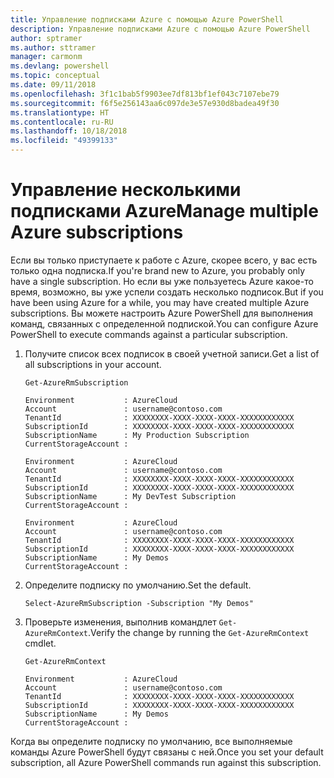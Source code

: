 ```yaml
---
title: Управление подписками Azure с помощью Azure PowerShell
description: Управление подписками Azure с помощью Azure PowerShell
author: sptramer
ms.author: sttramer
manager: carmonm
ms.devlang: powershell
ms.topic: conceptual
ms.date: 09/11/2018
ms.openlocfilehash: 3f1c1bab5f9903ee7df813bf1ef043c7107ebe79
ms.sourcegitcommit: f6f5e256143aa6c097de3e57e930d8badea49f30
ms.translationtype: HT
ms.contentlocale: ru-RU
ms.lasthandoff: 10/18/2018
ms.locfileid: "49399133"
---
```

# <a name="manage-multiple-azure-subscriptions"></a><span data-ttu-id="a273a-103">Управление несколькими подписками Azure</span><span class="sxs-lookup"><span data-stu-id="a273a-103">Manage multiple Azure subscriptions</span></span>

<span data-ttu-id="a273a-104">Если вы только приступаете к работе с Azure, скорее всего, у вас есть только одна подписка.</span><span class="sxs-lookup"><span data-stu-id="a273a-104">If you're brand new to Azure, you probably only have a single subscription.</span></span> <span data-ttu-id="a273a-105">Но если вы уже пользуетесь Azure какое-то время, возможно, вы уже успели создать несколько подписок.</span><span class="sxs-lookup"><span data-stu-id="a273a-105">But if you have been using Azure for a while, you may have created multiple Azure subscriptions.</span></span> <span data-ttu-id="a273a-106">Вы можете настроить Azure PowerShell для выполнения команд, связанных с определенной подпиской.</span><span class="sxs-lookup"><span data-stu-id="a273a-106">You can configure Azure PowerShell to execute commands against a particular subscription.</span></span>

1. <span data-ttu-id="a273a-107">Получите список всех подписок в своей учетной записи.</span><span class="sxs-lookup"><span data-stu-id="a273a-107">Get a list of all subscriptions in your account.</span></span>

    ```azurepowershell-interactive
    Get-AzureRmSubscription
    ```

    ```output
    Environment           : AzureCloud
    Account               : username@contoso.com
    TenantId              : XXXXXXXX-XXXX-XXXX-XXXX-XXXXXXXXXXXX
    SubscriptionId        : XXXXXXXX-XXXX-XXXX-XXXX-XXXXXXXXXXXX
    SubscriptionName      : My Production Subscription
    CurrentStorageAccount :

    Environment           : AzureCloud
    Account               : username@contoso.com
    TenantId              : XXXXXXXX-XXXX-XXXX-XXXX-XXXXXXXXXXXX
    SubscriptionId        : XXXXXXXX-XXXX-XXXX-XXXX-XXXXXXXXXXXX
    SubscriptionName      : My DevTest Subscription
    CurrentStorageAccount :

    Environment           : AzureCloud
    Account               : username@contoso.com
    TenantId              : XXXXXXXX-XXXX-XXXX-XXXX-XXXXXXXXXXXX
    SubscriptionId        : XXXXXXXX-XXXX-XXXX-XXXX-XXXXXXXXXXXX
    SubscriptionName      : My Demos
    CurrentStorageAccount :
    ```

2. <span data-ttu-id="a273a-108">Определите подписку по умолчанию.</span><span class="sxs-lookup"><span data-stu-id="a273a-108">Set the default.</span></span>

    ```azurepowershell-interactive
    Select-AzureRmSubscription -Subscription "My Demos"
    ```

3. <span data-ttu-id="a273a-109">Проверьте изменения, выполнив командлет `Get-AzureRmContext`.</span><span class="sxs-lookup"><span data-stu-id="a273a-109">Verify the change by running the `Get-AzureRmContext` cmdlet.</span></span>

    ```azurepowershell-interactive
    Get-AzureRmContext
    ```

    ```output
    Environment           : AzureCloud
    Account               : username@contoso.com
    TenantId              : XXXXXXXX-XXXX-XXXX-XXXX-XXXXXXXXXXXX
    SubscriptionId        : XXXXXXXX-XXXX-XXXX-XXXX-XXXXXXXXXXXX
    SubscriptionName      : My Demos
    CurrentStorageAccount :
    ```

<span data-ttu-id="a273a-110">Когда вы определите подписку по умолчанию, все выполняемые команды Azure PowerShell будут связаны с ней.</span><span class="sxs-lookup"><span data-stu-id="a273a-110">Once you set your default subscription, all Azure PowerShell commands run against this subscription.</span></span>
